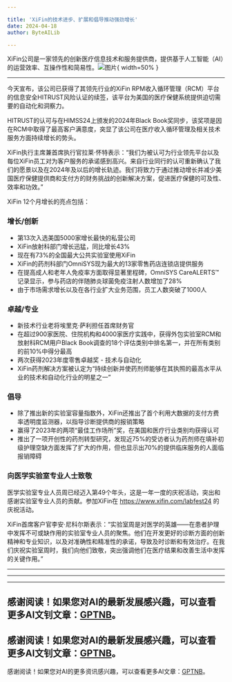 ```yaml
---

title: 'XiFin的技术进步、扩展和倡导推动强劲增长'
date: 2024-04-18
author: ByteAILib

---
```


XiFin公司是一家领先的创新医疗信息技术和服务提供商，提供基于人工智能（AI）的运营效率、互操作性和简易性。![图片](https://ai-techpark.com/wp-content/uploads/2020/06/Buyer-Guide-500x281-1.jpg){ width=50% }

---
今天宣布，该公司已获得了其领先行业的XiFin RPM收入循环管理（RCM）平台的信息安全HITRUST风险认证的续签，该平台为美国的医疗保健系统提供迫切需要的自动化和洞察力。

HITRUST的认可与在HIMSS24上颁发的2024年Black Book奖同步，该奖项是因在RCM中取得了最高客户满意度，突显了该公司在医疗收入循环管理及相关技术服务方面持续增长的势头。

XiFin执行主席兼首席执行官拉莱·怀特表示：“我们为被认可为行业领先平台以及每位XiFin员工对为客户服务的承诺感到高兴。来自行业同行的认可重新确认了我们的愿景以及在2024年及以后的增长轨迹。我们将致力于通过推动增长并减少美国医疗保健提供商和支付方的财务挑战的创新解决方案，促进医疗保健的可及性、效率和功效。”

XiFin 12个月增长的亮点包括：

### 增长/创新
- 第13次入选美国5000家增长最快的私营公司
- XiFin放射科部门增长迅猛，同比增长43%
- 现在有73%的全国最大公共实验室使用XiFin
- XiFin的药剂科部门OmniSYS现为最大的13家零售药店连锁店提供服务
- 在提高成人和老年人免疫率方面取得显著里程碑，OmniSYS CareALERTS™记录显示，参与药店的伴随肺炎球菌免疫注射人数增加了28%
- 由于市场需求增长以及在各行业扩大业务范围，员工人数突破了1000人

### 卓越/专业
- 新技术行业老将埃里克·萨利担任首席财务官
- 在超过900家医院、住院机构和4000家医疗实践中，获得外包实验室RCM和放射科RCM用户Black Book调查的18个评估类别中排名第一，并在所有类别的前10%中得分最高
- 两次获得2023年度零售卓越奖 - 技术与自动化
- XiFin药剂解决方案被认定为“持续创新并使药剂师能够在其执照的最高水平从业的技术和自动化行业的明星之一”

### 倡导
- 除了推出新的实验室容量指数外，XiFin还推出了首个利用大数据的支付方费率透明度监测器，以指导诊断提供商的报销策略
- 赢得了2023年的两项“最佳工作场所”奖，在美国和医疗行业类别均获得认可
- 推出了一项开创性的药剂转型研究，发现近75%的受访者认为药剂师在填补初级护理空缺方面发挥了扩大的作用，但也显示出70%的提供临床服务的人面临报销障碍

### 向医学实验室专业人士致敬
医学实验室专业人员周已经迈入第49个年头，这是一年一度的庆祝活动，突出和感谢实验室专业人员的贡献。参加XiFin在 https://www.xifin.com/labfest24 的庆祝活动。

XiFin首席客户官李安·尼科尔斯表示：“实验室周是对医学的英雄——在患者护理中发挥不可或缺作用的实验室专业人员的聚焦。他们在开发更好的诊断方面的创新精神和专业知识，以及对准确性和精准性的承诺，导致及时诊断和有效治疗。在我们庆祝实验室周时，我们向他们致敬，突出强调他们在医疗结果和改善生活中发挥的关键作用。”

---
---

---
感谢阅读！如果您对AI的最新发展感兴趣，可以查看更多AI文钊文章：[GPTNB](https://gptnb.com)。
---
感谢阅读！如果您对AI的最新发展感兴趣，可以查看更多AI文钊文章：[GPTNB](https://gptnb.com)。
---
感谢阅读！如果您对AI的更多资讯感兴趣，可以查看更多AI文章：[GPTNB](https://gptnb.com)。